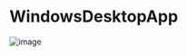 # WindowsDesktopApp
![image](https://user-images.githubusercontent.com/89892415/131611612-46052258-3701-4535-b8e1-fdbd037a328a.png)
